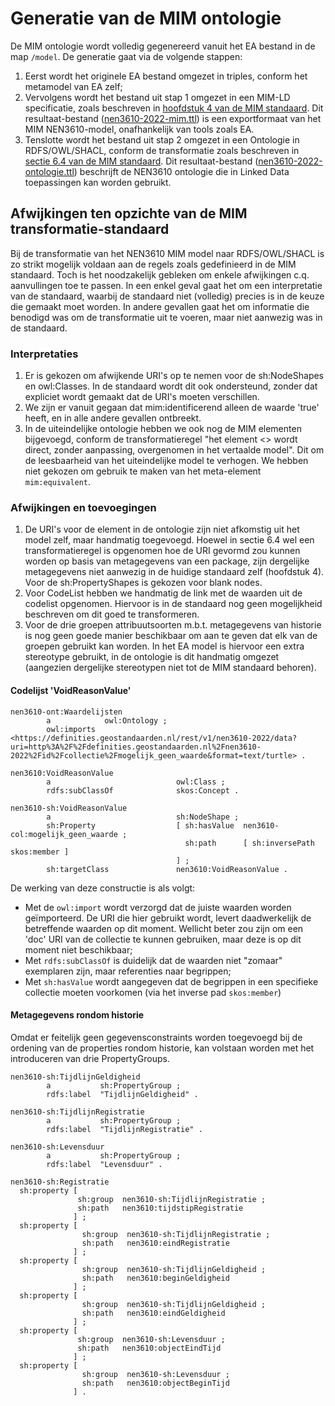 # Generatie van de MIM ontologie

De MIM ontologie wordt volledig gegenereerd vanuit het EA bestand in de map `/model`. De generatie gaat via de volgende stappen:

1. Eerst wordt het originele EA bestand omgezet in triples, conform het metamodel van EA zelf;
2. Vervolgens wordt het bestand uit stap 1 omgezet in een MIM-LD specificatie, zoals beschreven in [hoofdstuk 4 van de MIM standaard](https://docs.geostandaarden.nl/mim/mim/#metamodel-in-linked-data-ld). Dit resultaat-bestand ([nen3610-2022-mim.ttl](/model/mim-ld-export/nen3610-2022-mim.ttl)) is een exportformaat van het MIM NEN3610-model, onafhankelijk van tools zoals EA.
3. Tenslotte wordt het bestand uit stap 2 omgezet in een Ontologie in RDFS/OWL/SHACL, conform de transformatie zoals beschreven in [sectie 6.4 van de MIM standaard](https://docs.geostandaarden.nl/mim/mim/#transformatie-mim-rdfs-owl-shacl). Dit resultaat-bestand ([nen3610-2022-ontologie.ttl](/model/nen3610-2022-ontologie.ttl)) beschrijft de NEN3610 ontologie die in Linked Data toepassingen kan worden gebruikt.

## Afwijkingen ten opzichte van de MIM transformatie-standaard

Bij de transformatie van het NEN3610 MIM model naar RDFS/OWL/SHACL is zo strikt mogelijk voldaan aan de regels zoals gedefinieerd in de MIM standaard. Toch is het noodzakelijk gebleken om enkele afwijkingen c.q. aanvullingen toe te passen. In een enkel geval gaat het om een interpretatie van de standaard, waarbij de standaard niet (volledig) precies is in de keuze die gemaakt moet worden. In andere gevallen gaat het om informatie die benodigd was om de transformatie uit te voeren, maar niet aanwezig was in de standaard.

### Interpretaties

1. Er is gekozen om afwijkende URI's op te nemen voor de sh:NodeShapes en owl:Classes. In de standaard wordt dit ook ondersteund, zonder dat expliciet wordt gemaakt dat de URI's moeten verschillen.
2. We zijn er vanuit gegaan dat mim:identificerend alleen de waarde 'true' heeft, en in alle andere gevallen ontbreekt.
3. In de uiteindelijke ontologie hebben we ook nog de MIM elementen bijgevoegd, conform de transformatieregel "het element <> wordt direct, zonder aanpassing, overgenomen in het vertaalde model". Dit om de leesbaarheid van het uiteindelijke model te verhogen. We hebben niet gekozen om gebruik te maken van het meta-element `mim:equivalent`.

### Afwijkingen en toevoegingen

1. De URI's voor de element in de ontologie zijn niet afkomstig uit het model zelf, maar handmatig toegevoegd. Hoewel in sectie 6.4 wel een transformatieregel is opgenomen hoe de URI gevormd zou kunnen worden op basis van metagegevens van een package, zijn dergelijke metagegevens niet aanwezig in de huidige standaard zelf (hoofdstuk 4). Voor de sh:PropertyShapes is gekozen voor blank nodes.
2. Voor CodeList hebben we handmatig de link met de waarden uit de codelist opgenomen. Hiervoor is in de standaard nog geen mogelijkheid beschreven om dit goed te transformeren.
3. Voor de drie groepen attribuutsoorten m.b.t. metagegevens van historie is nog geen goede manier beschikbaar om aan te geven dat elk van de groepen gebruikt kan worden. In het EA model is hiervoor een extra stereotype gebruikt, in de ontologie is dit handmatig omgezet (aangezien dergelijke stereotypen niet tot de MIM standaard behoren).

#### Codelijst 'VoidReasonValue'

```
nen3610-ont:Waardelijsten
        a            owl:Ontology ;
        owl:imports  <https://definities.geostandaarden.nl/rest/v1/nen3610-2022/data?uri=http%3A%2F%2Fdefinities.geostandaarden.nl%2Fnen3610-2022%2Fid%2Fcollectie%2Fmogelijk_geen_waarde&format=text/turtle> .

nen3610:VoidReasonValue
        a                            owl:Class ;
        rdfs:subClassOf              skos:Concept .

nen3610-sh:VoidReasonValue
        a                            sh:NodeShape ;
        sh:Property                  [ sh:hasValue  nen3610-col:mogelijk_geen_waarde ;
                                       sh:path      [ sh:inversePath  skos:member ]
                                     ] ;
        sh:targetClass               nen3610:VoidReasonValue .
```

De werking van deze constructie is als volgt:
- Met de `owl:import` wordt verzorgd dat de juiste waarden worden geïmporteerd. De URI die hier gebruikt wordt, levert daadwerkelijk de betreffende waarden op dit moment. Wellicht beter zou zijn om een 'doc' URI van de collectie te kunnen gebruiken, maar deze is op dit moment niet beschikbaar;
- Met `rdfs:subClassOf` is duidelijk dat de waarden niet "zomaar" exemplaren zijn, maar referenties naar begrippen;
- Met `sh:hasValue` wordt aangegeven dat de begrippen in een specifieke collectie moeten voorkomen (via het inverse pad `skos:member`)

#### Metagegevens rondom historie

Omdat er feitelijk geen gegevensconstraints worden toegevoegd bij de ordening van de properties rondom historie, kan volstaan worden met het introduceren van drie PropertyGroups.

```
nen3610-sh:TijdlijnGeldigheid
        a           sh:PropertyGroup ;
        rdfs:label  "TijdlijnGeldigheid" .

nen3610-sh:TijdlijnRegistratie
        a           sh:PropertyGroup ;
        rdfs:label  "TijdlijnRegistratie" .

nen3610-sh:Levensduur
        a           sh:PropertyGroup ;
        rdfs:label  "Levensduur" .

nen3610-sh:Registratie
  sh:property [
               sh:group  nen3610-sh:TijdlijnRegistratie ;
               sh:path   nen3610:tijdstipRegistratie
              ] ;
  sh:property [
                sh:group  nen3610-sh:TijdlijnRegistratie ;
                sh:path   nen3610:eindRegistratie
              ] ;
  sh:property [
                sh:group  nen3610-sh:TijdlijnGeldigheid ;
                sh:path   nen3610:beginGeldigheid
              ] ;
  sh:property [
                sh:group  nen3610-sh:TijdlijnGeldigheid ;
                sh:path   nen3610:eindGeldigheid
              ] ;
  sh:property [
               sh:group  nen3610-sh:Levensduur ;
               sh:path   nen3610:objectEindTijd
              ] ;
  sh:property [
                sh:group  nen3610-sh:Levensduur ;
                sh:path   nen3610:objectBeginTijd
              ] .
```
